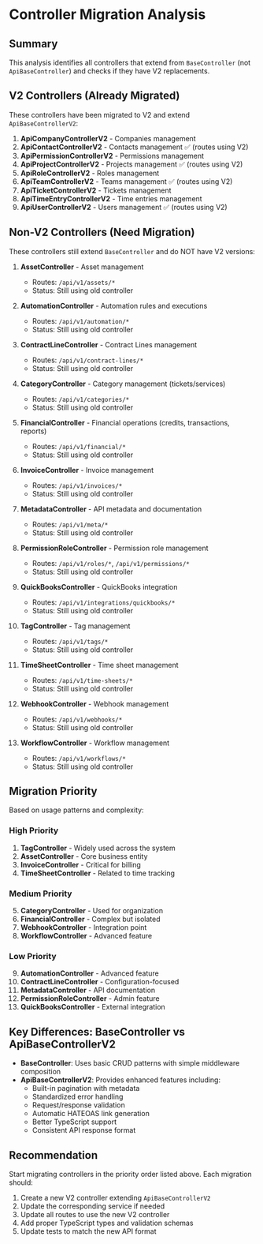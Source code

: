 # Controller Migration Analysis

## Summary

This analysis identifies all controllers that extend from `BaseController` (not `ApiBaseController`) and checks if they have V2 replacements.

## V2 Controllers (Already Migrated)

These controllers have been migrated to V2 and extend `ApiBaseControllerV2`:

1. **ApiCompanyControllerV2** - Companies management
2. **ApiContactControllerV2** - Contacts management ✅ (routes using V2)
3. **ApiPermissionControllerV2** - Permissions management
4. **ApiProjectControllerV2** - Projects management ✅ (routes using V2)
5. **ApiRoleControllerV2** - Roles management
6. **ApiTeamControllerV2** - Teams management ✅ (routes using V2)
7. **ApiTicketControllerV2** - Tickets management
8. **ApiTimeEntryControllerV2** - Time entries management
9. **ApiUserControllerV2** - Users management ✅ (routes using V2)

## Non-V2 Controllers (Need Migration)

These controllers still extend `BaseController` and do NOT have V2 versions:

1. **AssetController** - Asset management
   - Routes: `/api/v1/assets/*`
   - Status: Still using old controller

2. **AutomationController** - Automation rules and executions
   - Routes: `/api/v1/automation/*`
   - Status: Still using old controller

3. **ContractLineController** - Contract Lines management
   - Routes: `/api/v1/contract-lines/*`
   - Status: Still using old controller

4. **CategoryController** - Category management (tickets/services)
   - Routes: `/api/v1/categories/*`
   - Status: Still using old controller

5. **FinancialController** - Financial operations (credits, transactions, reports)
   - Routes: `/api/v1/financial/*`
   - Status: Still using old controller

6. **InvoiceController** - Invoice management
   - Routes: `/api/v1/invoices/*`
   - Status: Still using old controller

7. **MetadataController** - API metadata and documentation
   - Routes: `/api/v1/meta/*`
   - Status: Still using old controller

8. **PermissionRoleController** - Permission role management
   - Routes: `/api/v1/roles/*`, `/api/v1/permissions/*`
   - Status: Still using old controller

9. **QuickBooksController** - QuickBooks integration
   - Routes: `/api/v1/integrations/quickbooks/*`
   - Status: Still using old controller

10. **TagController** - Tag management
    - Routes: `/api/v1/tags/*`
    - Status: Still using old controller

11. **TimeSheetController** - Time sheet management
    - Routes: `/api/v1/time-sheets/*`
    - Status: Still using old controller

12. **WebhookController** - Webhook management
    - Routes: `/api/v1/webhooks/*`
    - Status: Still using old controller

13. **WorkflowController** - Workflow management
    - Routes: `/api/v1/workflows/*`
    - Status: Still using old controller

## Migration Priority

Based on usage patterns and complexity:

### High Priority
1. **TagController** - Widely used across the system
2. **AssetController** - Core business entity
3. **InvoiceController** - Critical for billing
4. **TimeSheetController** - Related to time tracking

### Medium Priority
5. **CategoryController** - Used for organization
6. **FinancialController** - Complex but isolated
7. **WebhookController** - Integration point
8. **WorkflowController** - Advanced feature

### Low Priority
9. **AutomationController** - Advanced feature
10. **ContractLineController** - Configuration-focused
11. **MetadataController** - API documentation
12. **PermissionRoleController** - Admin feature
13. **QuickBooksController** - External integration

## Key Differences: BaseController vs ApiBaseControllerV2

- **BaseController**: Uses basic CRUD patterns with simple middleware composition
- **ApiBaseControllerV2**: Provides enhanced features including:
  - Built-in pagination with metadata
  - Standardized error handling
  - Request/response validation
  - Automatic HATEOAS link generation
  - Better TypeScript support
  - Consistent API response format

## Recommendation

Start migrating controllers in the priority order listed above. Each migration should:
1. Create a new V2 controller extending `ApiBaseControllerV2`
2. Update the corresponding service if needed
3. Update all routes to use the new V2 controller
4. Add proper TypeScript types and validation schemas
5. Update tests to match the new API format